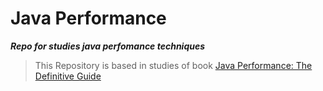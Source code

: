 # Java Performance
***Repo for studies java perfomance techniques***


 > This Repository is based in studies of book [Java Performance: The Definitive Guide](http://shop.oreilly.com/product/0636920028499.do)
